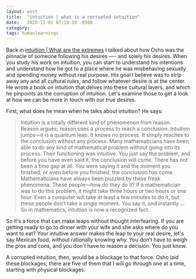 ```yaml
---
layout: post
title:  "intuition | what is a corrupted intuition"
date:   2020-11-01 07:10:59 -0500
category: 
tags: humanlearnings
---
```

Back in [intuition | What are the extremes](https://silencevosh.github.io/2020/09/26/intuition-What-are-the-extremes.html) I talked about how Osho was the pinnacle of someone following his desires —- and solely his desires. When you study his work on intuition, you can start to understand his intentions and understand how he got to a place where he was misbehaving sexually and spending money without real purpose. His goal I believe was to strip away any and all cultural rules, and follow whatever desire is at the center. He wrote a book on intuition that delves into these cultural layers, and which he pinpoints as the corruption of intuition. Let's examine those to get a look at how we can be more in touch with our true desires.

First, what does he mean when he talks about intuition? He says:
>Intuition is a totally different kind of phenomenon from reason. Reason argues; reason uses a process to reach a conclusion. Intuition jumps—it is a quantum leap. It knows no process. It simply reaches to the conclusion without any process.
>Many mathematicians have been able to do any kind of mathematical problem without going into its process. Their functioning was intuitive. You just say the problem, and before you have even said it, the conclusion will come. There has not been a time gap at all. You were saying it and the moment you finished, or even before you finished, the conclusion has come. Mathematicians have always been puzzled by these freak phenomena. These people—how do they do it? If a mathematician was to do this problem, it might take three hours or two hours or one hour. Even a computer will take at least a few minutes to do it, but these people don’t take a single moment. You say it, and instantly … So in mathematics, intuition is now a recognized fact.

So it's a force that can make leaps without thought interfearing. If you are getting ready to go to dinner with your wife and she asks where do you want to eat? Your intuitive answer makes the leap to your real desire, let's say Mexican food, without rationally knowing why. You don't have to weigh the pros and cons, and you don't have to reason a decision. You just know.

A corrupted intuition, then, would be a blockage to that force. Osho laid these blockages; there are five of them that I will go through one at a time, starting with physical blockages.